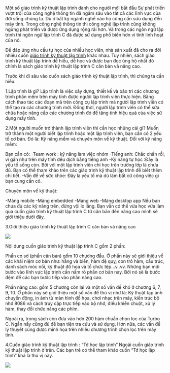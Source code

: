 Một số giáo trình kỹ thuật lập trình dành cho người mới bắt đầu
Sự phát triển vượt trội của công nghệ thông tin đã ngấm sâu vào tất cả các lĩnh vực của đời sống chúng ta. Dù ở bất kỳ ngành nghề nào họ cũng cần sưu dụng đến máy tính. Trong công nghệ thông tin thì công nghệ lập trình cũng không ngừng phát triển và được ứng dụng rộng rãi hơn. Và trong các ngôn ngữ lập trình thì ngôn ngữ lập trình C đã được sử dụng phổ biến hơn vì tính linh hoạt của nó.

Để đáp ứng nhu cầu tự học của nhiều học viên, nhà sản xuất đã cho ra đời nhiều cuốn [giáo trình kỹ thuật lập trình](https://blog.freec.asia/nhung-giao-trinh-ky-thuat-lap-trinh-hieu-qua-danh-cho-nguoi-moi-bat-dau/?utm_source=viblo.asia&utm_medium=content) khác nhau. Tuy nhiên, sách giáo trình kỹ thuật lập trình dễ hiểu, dễ học và được bạn đọc ủng hộ nhất đó chính là sách giáo trình kỹ thuật lập trình C căn bản và nâng cao.

Trước khi đi sâu vào cuốn sách giáo trình kỹ thuật lập trình, thì chúng ta cần hiểu:

1.Lập trình là gì?
Lập trình là việc xây dựng, thiết kế và bảo trì các chương trình phần mềm trên máy tính được người lập trình viên thực hiện. Bằng cách thao tác các đoạn mã trên công cụ lập trình mà người lập trình viên có thể tạo ra các chương trình mới. Đồng thời, người lập trình viên có thể sửa chữa hoặc nâng cấp các chương trình đó để tăng tính hiệu quả của việc sử dụng máy tính.

2.Một người muốn trở thành lập trình viên thì cần học những cái gì?
Muốn trở thành một người biết lập trình hoặc một lập trình viên, bạn cần có 2 yếu tố cơ bản. Đó là: Kỹ năng mềm và chuyên môn về kỹ thuật.
Đối với kỹ năng mềm:

Bạn cần có:
-Team work : kỹ năng làm việc nhóm
-Tiếng anh: Chắc chắn rồi, vì gần như trên máy tính đều dịch bằng tiếng anh
-Kỹ năng tự học :Đây là yếu tố sống còn. Bởi với một lập trình viên chỉ học trên trường lớp là chưa đủ. Bạn có thể tham khảo trên các giáo trình kỹ thuật lập trình để biết thêm chi tiết.
-Vấn đề về sức khỏe: Đây là yếu tố mà dù làm bất cứ công việc gì bạn cung cần có.

Chuyên môn về kỹ thuật:

-Mảng mobile
-Mảng embedded
-Mảng web
-Mảng desktop app
Nếu bạn chưa đủ các kỹ năng trên, đừng vội lo lắng. Bạn vẫn có thể vừa học vừa làm qua cuốn giáo trình kỹ thuật lập trình C từ căn bản đến nâng cao mình sẽ giới thiệu dưới đây.

3.Giới thiệu giáo trình kỹ thuật lập trình C căn bản và nâng cao

![](https://images.viblo.asia/798c79b2-7c0d-4ec2-a523-056c46cfdfdb.jpeg)

Nội dung cuốn giáo trình kỹ thuật lập trình C gồm 2 phần:

Phần cơ sở (phần căn bản) gồm 10 chường đầu. Ở phần này sẽ giới thiệu về các khái niệm cơ bản như: hằng và biến, hàm đệ quỵ, con trỏ hàm, cấu trúc, danh sách móc nối, kỹ thuật đồ họa và tổ chức tệp…v..vv. Những bạn mới bước vào lĩnh vực lập trình cần nắm rõ phần cơ bản này. Bởi nó sẽ là bước đệm để các bạn bước tiếp vào phần nâng cao.

Phần nâng cao: gồm 5 chương còn lại và một số vấn đề khó ở chương 6, 7, 9, 10. Ở phần này sẽ giới thiệu một số vấn đề thú vị như là: Kỹ thuật tạp ảnh chuyển động, in ảnh từ màn hình đồ họa, chơi nhạc trên máy, kiến trúc bộ nhớ 8086 và cách truy cập trực tiếp vào bộ nhớ, điều khiển chuột, xử lý hàm, thay đổi chức năng các phím.

Ngoài ra, trong sách còn đưa vào hơn 200 hàm chuẩn chọn lọc của Turbo C. Ngần nấy cũng đủ để bạn tiện tra cứu và sử dụng. Hơn nữa, các vấn đề lý thuyết cũng được minh họa trên nhiều chương trình chọn lọc trên máy tính.

4.Cuốn giáo trình kỹ thuật lập trình : “Tớ học lập trình”
Ngoài cuốn giáo trình kỹ thuật lập trình ở trên. Các bạn trẻ có thể tham khảo cuốn “Tớ học lập trình” khá là thú vị này.

![](https://images.viblo.asia/93db5d00-67c1-44c8-aaa6-5c9c6ac391bf.jpeg)